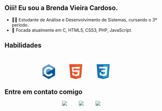 ## Oiii! Eu sou a Brenda Vieira Cardoso.
- 👨‍🎓 Estudante de Análise e Desenvolvimento de Sistemas, cursando o 3º período.
- 🌱 Focada atualmente em C, HTML5, CSS3, PHP, JavaScript.


 
## Habilidades
<div style="display: inline_block"><br><p align="center">
 <img align="center" alt="Brenda-C" height="50"  src="https://raw.githubusercontent.com/devicons/devicon/master/icons/c/c-original.svg">&nbsp;&nbsp;&nbsp;&nbsp;&nbsp;&nbsp;&nbsp;&nbsp;&nbsp;
  <img align="center" alt="Brenda-HTML" height="50" src="https://raw.githubusercontent.com/devicons/devicon/master/icons/html5/html5-original.svg">&nbsp;&nbsp;&nbsp;&nbsp;&nbsp;&nbsp;&nbsp;&nbsp;&nbsp;
  <img align="center" alt="Brenda-CSS" height="50" src="https://raw.githubusercontent.com/devicons/devicon/master/icons/css3/css3-original.svg">&nbsp;&nbsp;&nbsp;&nbsp;&nbsp;&nbsp;&nbsp;&nbsp;&nbsp;
</p></div>
 
## Entre em contato comigo
<div><p align="center">
  <a href="https://instagram.com/brendavieirra" target="_blank"><img src="https://img.shields.io/badge/-Instagram-%23E4405F?style=for-the-badge&logo=instagram&logoColor=white" target="_blank"></a>&nbsp;&nbsp;&nbsp;&nbsp;&nbsp;&nbsp;&nbsp;&nbsp;&nbsp;
 	<a href="https://www.linkedin.com/in/brenda-cardoso/" target="_blank"><img src="https://img.shields.io/badge/LinkedIn-0077B5?style=for-the-badge&logo=linkedin&logoColor=white" target="_blank"></a>&nbsp;&nbsp;&nbsp;&nbsp;&nbsp;&nbsp;&nbsp;&nbsp;&nbsp;
  <a href = "mailto:contatobrevieira@outlook.com"><img src="https://img.shields.io/badge/-Gmail-%23333?style=for-the-badge&logo=gmail&logoColor=white" target="_blank">
    </a></p>
</div>
